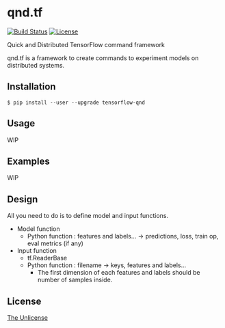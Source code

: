 # qnd.tf

[![Build Status](https://travis-ci.org/raviqqe/qnd.tf.svg?branch=master)](https://travis-ci.org/raviqqe/qnd.tf)
[![License](https://img.shields.io/badge/license-unlicense-lightgray.svg)](https://unlicense.org)

Quick and Distributed TensorFlow command framework

qnd.tf is a framework to create commands to experiment models
on distributed systems.


## Installation

```
$ pip install --user --upgrade tensorflow-qnd
```


## Usage

WIP


## Examples

WIP


## Design

All you need to do is to define model and input functions.

- Model function
  - Python function : features and labels... -> predictions, loss, train op, eval metrics (if any)
- Input function
  - tf.ReaderBase
  - Python function : filename -> keys, features and labels...
    - The first dimension of each features and labels should be number of samples inside.


## License

[The Unlicense](https://unlicense.org)
